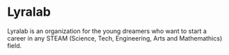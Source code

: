 # Lyralab
Lyralab is an organization for the young dreamers who want to start a career in any STEAM (Science, Tech, Engineering, Arts and Mathemathics) field. 
